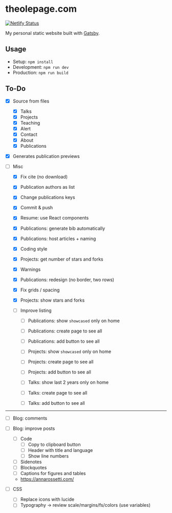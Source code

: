 # theolepage.com

[![Netlify Status](https://api.netlify.com/api/v1/badges/dbe53215-22d8-4df4-9d69-32fa66f826a3/deploy-status)](https://app.netlify.com/sites/theolepagecom/deploys)

My personal static website built with [Gatsby](https://www.gatsbyjs.com/).

## Usage

- Setup: `npm install`
- Development: `npm run dev`
- Production: `npm run build`

## To-Do

- [X] Source from files
    - [X] Talks
    - [X] Projects
    - [X] Teaching
    - [X] Alert
    - [X] Contact
    - [X] About
    - [X] Publications

- [X] Generates publication previews

- [ ] Misc
    - [X] Fix cite (no download)
    - [X] Publication authors as list
    - [X] Change publications keys
    - [X] Commit & push
    - [X] Resume: use React components
    - [X] Publications: generate bib automatically
    - [X] Publications: host articles + naming
    - [X] Coding style
    - [X] Projects: get number of stars and forks
    - [X] Warnings
    - [X] Publications: redesign (no border, two rows)
    - [X] Fix grids / spacing
    - [X] Projects: show stars and forks

    - [ ] Improve listing
        - [ ] Publications: show `showcased` only on home 
        - [ ] Publications: create page to see all
        - [ ] Publications: add button to see all
        
        - [ ] Projects: show `showcased` only on home 
        - [ ] Projects: create page to see all
        - [ ] Projects: add button to see all

        - [ ] Talks: show last 2 years only on home 
        - [ ] Talks: create page to see all
        - [ ] Talks: add button to see all
    
---

- [ ] Blog: comments

- [ ] Blog: improve posts
    - [ ] Code
        - [ ] Copy to clipboard button
        - [ ] Header with title and language
        - [ ] Show line numbers
    - [ ] Sidenotes
    - [ ] Blockquotes
    - [ ] Captions for figures and tables
    - https://annarossetti.com/

- [ ] CSS
    - [ ] Replace icons with lucide
    - [ ] Typography -> review scale/margins/fs/colors (use variables)